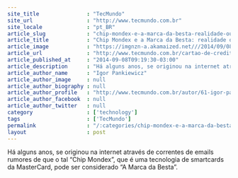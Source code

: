 ```yaml
---
site_title               : "TecMundo"
site_url                 : "http://www.tecmundo.com.br"
site_locale              : "pt_BR"
article_slug             : "chip-mondex-e-a-marca-da-besta-realidade-ou-ficcao-das-mais-fantasiosas"
article_title            : "Chip Mondex e a Marca da Besta: realidade ou ficção das mais fantasiosas?"
article_image            : "https://imgnzn-a.akamaized.net///2014/09/08/08091831648018-t1200x480.jpg"
article_url              : "http://www.tecmundo.com.br/cartao-de-credito/61719-chip-mondex-marca-besta-realidade-ficcao-fantasiosas.htm"
article_published_at     : "2014-09-08T09:19:30-03:00"
article_description      : "Há alguns anos, se originou na internet através de correntes de emails rumores de que o tal “Chip Mondex”, que é uma tecnologia de smartcards da MasterCard, pode ser considerado “A Marca da Besta”."
article_author_name      : "Igor Pankiewicz"
article_author_image     : null
article_author_biography : null
article_author_profile   : "http://www.tecmundo.com.br/autor/61-igor-pankiewicz/"
article_author_facebook  : null
article_author_twitter   : null
category                 : ['technology']
tags                     : ['TecMundo']
permalink                : "/:categories/chip-mondex-e-a-marca-da-besta-realidade-ou-ficcao-das-mais-fantasiosas/"
layout                   : post
---
```


Há alguns anos, se originou na internet através de correntes de emails rumores de que o tal “Chip Mondex”, que é uma tecnologia de smartcards da MasterCard, pode ser considerado “A Marca da Besta”.
